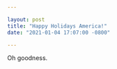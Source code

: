 ```yaml
---

layout: post
title: "Happy Holidays America!"
date: "2021-01-04 17:07:00 -0800"

---
```


Oh goodness.